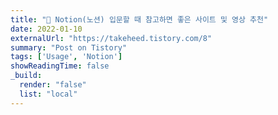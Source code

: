 ```yaml
---
title: "📄 Notion(노션) 입문할 때 참고하면 좋은 사이트 및 영상 추천"
date: 2022-01-10
externalUrl: "https://takeheed.tistory.com/8"
summary: "Post on Tistory"
tags: ['Usage', 'Notion']
showReadingTime: false
_build:
  render: "false"
  list: "local"
---
```

